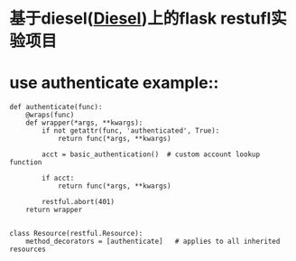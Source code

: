 # 基于diesel(<a href="http://www.diesel.io/" title="diesel">Diesel</a>)上的flask restufl实验项目

# use authenticate example::
    def authenticate(func):
        @wraps(func)
        def wrapper(*args, **kwargs):
            if not getattr(func, 'authenticated', True):
                return func(*args, **kwargs)

            acct = basic_authentication()  # custom account lookup function

            if acct:
                return func(*args, **kwargs)

            restful.abort(401)
        return wrapper


    class Resource(restful.Resource):
        method_decorators = [authenticate]   # applies to all inherited resources